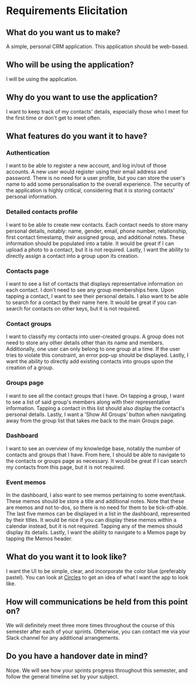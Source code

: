 # Requirements Elicitation

## What do you want us to make?
A simple, personal CRM application. This application should be web-based.

## Who will be using the application?
I will be using the application.

## Why do you want to use the application?
I want to keep track of my contacts' details, especially those who I meet for the first time or don't get to meet often.

## What features do you want it to have?

### Authentication
I want to be able to register a new account, and log in/out of those accounts. A new user would register using their email address and password. There is no need for a user profile, but you can store the user's name to add some personalisation to the overall experience. The security of the application is highly critical, considering that it is storing contacts' personal information.

### Detailed contacts profile
I want to be able to create new contacts. Each contact needs to store many personal details, notably: name, gender, email, phone number, relationship, first contact timestamp, their assigned group, and additional notes. These information should be populated into a table. It would be great if I can upload a photo to a contact, but it is not required. Lastly, I want the ability to directly assign a contact into a group upon its creation.

### Contacts page
I want to see a list of contacts that displays representative information on each contact. I don't need to see any group memberships here. Upon tapping a contact, I want to see their personal details. I also want to be able to search for a contact by their name here. It would be great if you can search for contacts on other keys, but it is not required.

### Contact groups
I want to classify my contacts into user-created groups. A group does not need to store any other details other than its name and members. Additionally, one user can only belong to one group at a time. If the user tries to violate this constraint, an error pop-up should be displayed. Lastly, I want the ability to directly add existing contacts into groups upon the creation of a group.

### Groups page
I want to see all the contact groups that I have. On tapping a group, I want to see a list of said group's members along with their representative information. Tapping a contact in this list should also display the contact's personal details. Lastly, I want a 'Show All Groups' button when navigating away from the group list that takes me back to the main Groups page.

### Dashboard
I want to see an overview of my knowledge base, notably the number of contacts and groups that I have. From here, I should be able to navigate to the contacts or groups page as necessary. It would be great if I can search my contacts from this page, but it is not required.

### Event memos
In the dashboard, I also want to see memos pertaining to some event/task. These memos should be store a title and additional notes. Note that these are memos and not to-dos, so there is no need for them to be tick-off-able. The last five memos can be displayed in a list in the dashboard, represented by their titles. It would be nice if you can display these memos within a calendar instead, but it is not required. Tapping any of the memos should display its details. Lastly, I want the ability to navigate to a Memos page by tapping the Memos header.

## What do you want it to look like?
I want the UI to be simple, clear, and incorporate the color blue (preferably pastel). You can look at [Circles](https://www.zoowho.com/) to get an idea of what I want the app to look like.

## How will communications be held from this point on?
We will definitely meet three more times throughout the course of this semester after each of your sprints. Otherwise, you can contact me via your Slack channel for any additional arrangements.

## Do you have a handover date in mind?
Nope. We will see how your sprints progress throughout this semester, and follow the general timeline set by your subject.
